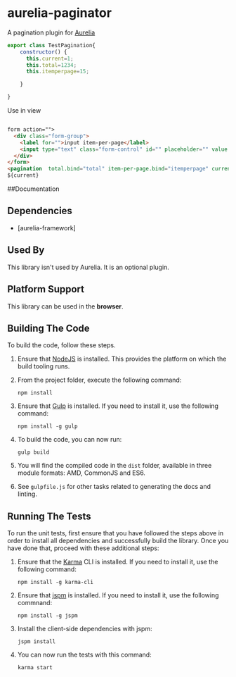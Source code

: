 # aurelia-paginator

A pagination plugin for [Aurelia](http://aurelia.io)



``` javascript
export class TestPagination{
    constructor() {
      this.current=1;
      this.total=1234;
      this.itemperpage=15;

    }

}

```
Use in view

``` html

form action="">
  <div class="form-group">
    <label for="">input item-per-page</label>
    <input type="text" class="form-control" id="" placeholder="" value.bind="itemperpage"> ${itemperpage}
  </div>
</form>
<pagination  total.bind="total" item-per-page.bind="itemperpage" current-page.bind="current"></pagination>
${current}

```

##Documentation
## Dependencies


* [aurelia-framework]



## Used By

This library isn't used by Aurelia. It is an optional plugin.

## Platform Support

This library can be used in the **browser**.

## Building The Code

To build the code, follow these steps.

1. Ensure that [NodeJS](http://nodejs.org/) is installed. This provides the platform on which the build tooling runs.
2. From the project folder, execute the following command:

	```shell
	npm install
	```
3. Ensure that [Gulp](http://gulpjs.com/) is installed. If you need to install it, use the following command:

	```shell
	npm install -g gulp
	```
4. To build the code, you can now run:

	```shell
	gulp build
	```
5. You will find the compiled code in the `dist` folder, available in three module formats: AMD, CommonJS and ES6.

6. See `gulpfile.js` for other tasks related to generating the docs and linting.

## Running The Tests

To run the unit tests, first ensure that you have followed the steps above in order to install all dependencies and successfully build the library. Once you have done that, proceed with these additional steps:

1. Ensure that the [Karma](http://karma-runner.github.io/) CLI is installed. If you need to install it, use the following command:

	```shell
	npm install -g karma-cli
	```
2. Ensure that [jspm](http://jspm.io/) is installed. If you need to install it, use the following commnand:

	```shell
	npm install -g jspm
	```
3. Install the client-side dependencies with jspm:

	```shell
	jspm install
	```

4. You can now run the tests with this command:

	```shell
	karma start
	```
